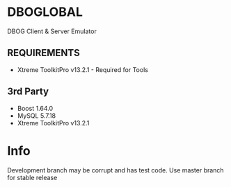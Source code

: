 # DBOGLOBAL
 DBOG Client & Server Emulator

## REQUIREMENTS
- Xtreme ToolkitPro v13.2.1 - Required for Tools

## 3rd Party
- Boost 1.64.0
- MySQL 5.7.18
- Xtreme ToolkitPro v13.2.1

# Info
 Development branch may be corrupt and has test code.
 Use master branch for stable release